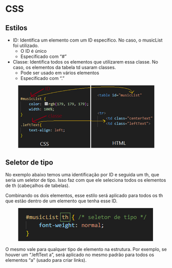 # CSS

## Estilos

* ID: Identifica um elemento com um ID específico. No caso, o musicList foi utilizado.
  * O ID é único
  * Especificado com “#”
* Classe: Identifica todos os elementos que utilizarem essa classe. No caso, os elementos da tabela td usaram classes.
  * Pode ser usado em vários elementos
  * Especificado com “.”

<figure><img src="../../.gitbook/assets/css classes.png" alt=""><figcaption></figcaption></figure>

## Seletor de tipo

No exemplo abaixo temos uma identificação por ID e seguida um th, que seria um seletor de tipo. Isso faz com que ele seleciona todos os elementos de th (cabeçalhos de tabelas).

Combinando os dois elementos, esse estilo será aplicado para todos os th que estão dentro de um elemento que tenha esse ID.

<figure><img src="../../.gitbook/assets/css seletor de tipo.png" alt=""><figcaption></figcaption></figure>

O mesmo vale para qualquer tipo de elemento na estrutura. Por exemplo, se houver um “.leftText a”, será aplicado no mesmo padrão para todos os elementos “a” (usado para criar links).
